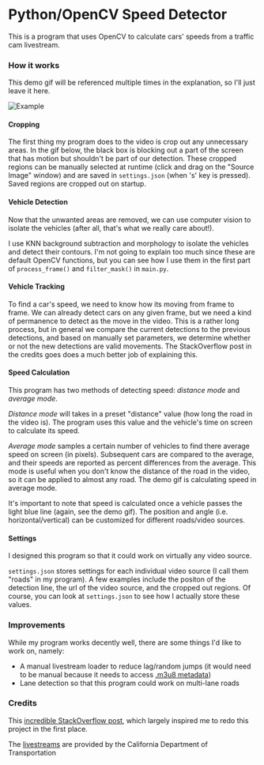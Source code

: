 # Python/OpenCV Speed Detector #

This is a program that uses OpenCV to calculate cars' speeds from a traffic cam livestream.

### How it works ###

This demo gif will be referenced multiple times in the explanation, so I'll just leave it here.

![Example](./demo.gif)

#### Cropping ####

The first thing my program does to the video is crop out any unnecessary areas. In the gif below, the black box is blocking out a part of the screen that has motion but shouldn't be part of our detection. These cropped regions can be manually selected at runtime (click and drag on the "Source Image" window) and are saved in `settings.json` (when 's' key is pressed). Saved regions are cropped out on startup.

#### Vehicle Detection ####

Now that the unwanted areas are removed, we can use computer vision to isolate the vehicles (after all, that's what we really care about!). 

I use KNN background subtraction and morphology to isolate the vehicles and detect their contours. I'm not going to explain too much since these are default OpenCV functions, but you can see how I use them in the first part of `process_frame()` and `filter_mask()` in `main.py`.

#### Vehicle Tracking ####

To find a car's speed, we need to know how its moving from frame to frame. We can already detect cars on any given frame, but we need a kind of permanence to detect as the move in the video. This is a rather long process, but in general we compare the current detections to the previous detections, and based on manually set parameters, we determine whether or not the new detections are valid movements. The StackOverflow post in the credits goes does a much better job of explaining this.

#### Speed Calculation ####

This program has two methods of detecting speed: *distance mode* and *average mode*.

*Distance mode* will takes in a preset "distance" value (how long the road in the video is). The program uses this value and the vehicle's time on screen to calculate its speed.

*Average mode* samples a certain number of vehicles to find there average speed on screen (in pixels). Subsequent cars are compared to the average, and their speeds are reported as percent differences from the average. This mode is useful when you don't know the distance of the road in the video, so it can be applied to almost any road. The demo gif is calculating speed in average mode.

It's important to note that speed is calculated once a vehicle passes the light blue line (again, see the demo gif). The position and angle (i.e. horizontal/vertical) can be customized for different roads/video sources.

#### Settings ####

I designed this program so that it could work on virtually any video source.

`settings.json` stores settings for each individual video source (I call them "roads" in my program). A few examples include the positon of the detection line, the url of the video source, and the cropped out regions. Of course, you can look at `settings.json` to see how I actually store these values.

### Improvements ###

While my program works decently well, there are some things I'd like to work on, namely:
* A manual livestream loader to reduce lag/random jumps (it would need to be manual because it needs to access [.m3u8 metadata](https://tools.ietf.org/html/rfc8216#section-4.3))
* Lane detection so that this program could work on multi-lane roads

### Credits ###

This [incredible StackOverflow post](https://stackoverflow.com/questions/36254452/counting-cars-opencv-python-issue/36274515#36274515), which largely inspired me to redo this project in the first place.

The [livestreams](http://dot.ca.gov/d3/cameras.html) are provided by the California Department of Transportation